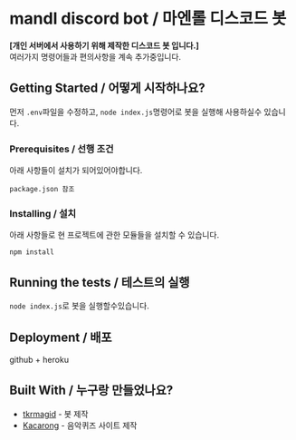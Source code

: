 # mandl discord bot / 마엔롤 디스코드 봇

**[개인 서버에서 사용하기 위해 제작한 디스코드 봇 입니다.]**  
여러가지 명령어들과 편의사항을 계속 추가중입니다.

## Getting Started / 어떻게 시작하나요?

먼저 `.env`파일을 수정하고, `node index.js`명령어로 봇을 실행해 사용하실수 있습니다.

### Prerequisites / 선행 조건

아래 사항들이 설치가 되어있어야합니다.

```
package.json 참조
```

### Installing / 설치

아래 사항들로 현 프로젝트에 관한 모듈들을 설치할 수 있습니다.

```
npm install
```

## Running the tests / 테스트의 실행

`node index.js`로 봇을 실행할수있습니다.

## Deployment / 배포

github + heroku

## Built With / 누구랑 만들었나요?

* [tkrmagid](https://github.com/asd10384) - 봇 제작
* [Kacarong](https://github.com/Kacarong) - 음악퀴즈 사이트 제작
